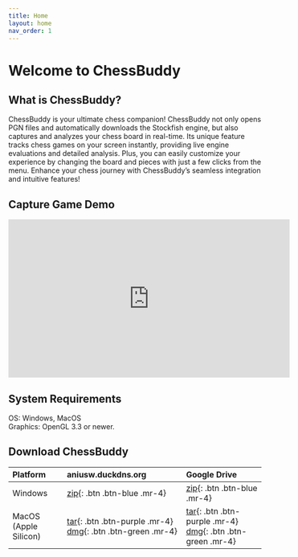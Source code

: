 ```yaml
---
title: Home
layout: home
nav_order: 1
---
```


# Welcome to ChessBuddy
## What is ChessBuddy?

ChessBuddy is your ultimate chess companion! ChessBuddy not only opens PGN files and automatically downloads the Stockfish engine, but also captures and analyzes your chess board in real-time. Its unique feature tracks chess games on your screen instantly, providing live engine evaluations and detailed analysis. Plus, you can easily customize your experience by changing the board and pieces with just a few clicks from the menu. Enhance your chess journey with ChessBuddy’s seamless integration and intuitive features!

## Capture Game Demo
<iframe width="560" height="315" src="https://www.youtube.com/embed/YH-P30HW_sA?si=LV3ezHoOM5_dlIPu" title="YouTube video player" frameborder="0" allow="accelerometer; autoplay; clipboard-write; encrypted-media; gyroscope; picture-in-picture; web-share" referrerpolicy="strict-origin-when-cross-origin" allowfullscreen></iframe>

## System Requirements

OS: Windows, MacOS<br>
Graphics: OpenGL 3.3 or newer.

## Download ChessBuddy

| Platform | aniusw.duckdns.org       | Google Drive |
|:---------|:-------------|:-------------|
| Windows |<span class="fs-5">[zip](http://3.15.174.168/downloads/ChessBuddy-windows-0.3.1.zip){: .btn .btn-blue .mr-4}</span>|<span class="fs-5">[zip](https://drive.google.com/file/d/1eRrrclB1X3gIoMP1uhuF-uq4WITAGhcm/view?usp=drive_link){: .btn .btn-blue .mr-4}</span>|
|MacOS (Apple Silicon)|<span class="fs-5">[tar](http://3.15.174.168/downloads/ChessBuddy-macos-0.3.1.tar){: .btn .btn-purple .mr-4} [dmg](http://3.15.174.168/downloads/ChessBuddy-macos-0.3.1.dmg){: .btn .btn-green .mr-4}</span>|<span class="fs-5">[tar](https://drive.google.com/file/d/1e7N_JxAMM7b6eVwM2rM5bS6rD__PZdEM/view?usp=drive_link){: .btn .btn-purple .mr-4} [dmg](https://drive.google.com/file/d/14VY21__O5PinyLAePHuzjBt2VdyI8zCv/view?usp=drive_link){: .btn .btn-green .mr-4}</span>|
